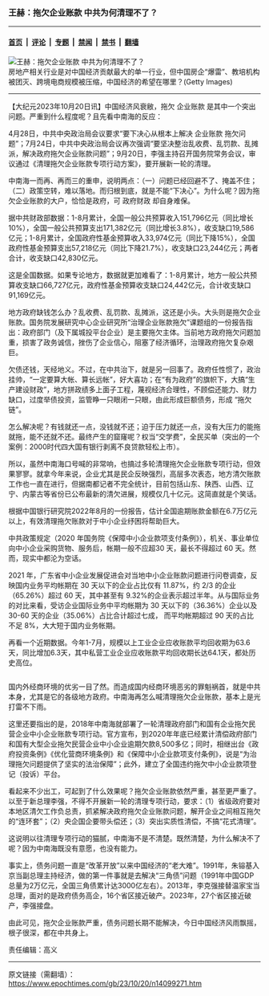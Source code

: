 ### 王赫：拖欠企业账款 中共为何清理不了？

---

#### [首页](../../../..?n14099271) &nbsp;|&nbsp; [评论](../../../../../epoch-comment?n14099271) &nbsp;|&nbsp; [专题](../../../../../epoch-special?n14099271) &nbsp;|&nbsp; [禁闻](../../../../../epoch-news?n14099271) &nbsp;|&nbsp; [禁书](../../../../../books?n14099271) &nbsp;|&nbsp; [翻墙](https://github.com/gfw-breaker/nogfw/blob/master/README.md?n14099271)


<div><img alt="王赫：拖欠企业账款 中共为何清理不了？" class="attachment-djy_600_400 size-djy_600_400 wp-post-image" src="https://i.epochtimes.com/assets/uploads/2023/10/id14099309-GettyImages-1265337493-3-.jpeg"/>
<div class="caption">
 房地产相关行业是对中国经济贡献最大的单一行业，但中国房企“爆雷”、教培机构被团灭、跨境电商规模被压缩，中国经济的希望在哪里？(Getty Images)
</div></div><hr/><div class="post_content" id="artbody" itemprop="articleBody">
 <!-- article content begin -->
 <p>
  【大纪元2023年10月20日讯】中国经济风衰敝，拖欠
  <ok href="https://www.epochtimes.com/gb/tag/%E4%BC%81%E4%B8%9A%E8%B4%A6%E6%AC%BE.html">
   企业账款
  </ok>
  是其中一个突出问题。严重到什么程度呢？且先看中南海的反应：
 </p>
 <p>
  4月28日，中共中央政治局会议要求“要下决心从根本上解决
  <ok href="https://www.epochtimes.com/gb/tag/%E4%BC%81%E4%B8%9A%E8%B4%A6%E6%AC%BE.html">
   企业账款
  </ok>
  拖欠问题”；7月24日，中共中央政治局会议再次强调“要坚决整治乱收费、乱罚款、乱摊派，解决政府拖欠企业账款问题”；9月20日，李强主持召开国务院常务会议，审议通过《清理拖欠企业账款专项行动方案》，要开展新一轮的清理。
 </p>
 <p>
  中南海一而再、再而三的重申，说明两点：（一）问题已经回避不了、掩盖不住；（二）政策空转，难以落地。而归根到底，就是不能“下决心”。为什么呢？因为拖欠企业账款的大户，恰恰是政府，可
  <ok href="https://www.epochtimes.com/gb/tag/%E6%94%BF%E5%BA%9C%E8%B4%A2%E6%94%BF.html">
   政府财政
  </ok>
  却自身难保。
 </p>
 <p>
  据中共财政部数据：1-8月累计，全国一般公共预算收入151,796亿元（同比增长10%），全国一般公共预算支出171,382亿元（同比增长3.8%），收支缺口19,586亿元；1-8月累计，全国政府性基金预算收入33,974亿元（同比下降15%），全国政府性基金预算支出57,218亿元（同比下降21.7%），收支缺口23,244亿元；两者合计，收支缺口42,830亿元。
 </p>
 <p>
  这是全国数据。如果专论地方，数据就更加难看了：1-8月累计，地方一般公共预算收支缺口66,727亿元，政府性基金预算收支缺口24,442亿元，合计收支缺口91,169亿元。
 </p>
 <p>
  地方政府缺钱怎么办？乱收费、乱罚款、乱摊派，这还是小头。大头则是拖欠企业账款。国务院发展研究中心企业研究所“治理企业账款拖欠”课题组的一份报告指出：政府部门（及下属城投平台企业）是主要拖欠主体。当前地方政府拖欠问题加重，损害了政务诚信，挫伤了企业信心，阻塞了经济循环，治理政府拖欠复杂艰巨。
 </p>
 <p>
  欠债还钱，天经地义。不过，在中共治下，就是另一回事了。政府任性惯了，政治挂帅，“一定要算大帐、算长远帐”，好大喜功；在“有为政府”的旗帜下，大搞“生产建设财政”，地方拼政绩多上面子工程，蔑视经济合理性，不顾偿还能力、财力缺口，过度举债投资，监管睁一只眼闭一只眼，由此形成巨额债务，形成 “拖欠链”。
 </p>
 <p>
  怎么解决呢？有钱就还一点，没钱就不还；迫于压力就还一点，没有大压力的能拖就拖，能不还就不还。最终产生的窟窿呢？权当“交学费”，全民买单（突出的一个案例：2000时代四大国有银行剥离不良贷款轻松上市）。
 </p>
 <p>
  所以，虽然中南海口号喊的非常响，也搞过多轮清理拖欠企业账款专项行动，但效果寥寥。就拿今年来说，企业尤其是民企反映强烈，高层多次表态，地方清欠账款工作也一直在进行，但据南都记者不完全统计，目前包括山东、陕西、山西、辽宁、内蒙古等省份已公布最新的清欠进展，规模仅几十亿元。这简直就是个笑话。
 </p>
 <p>
  根据中国银行研究院2022年8月的一份报告，估计全国逾期账款金额在6.7万亿元以上，有效清理拖欠账款对于中小企业纾困将帮助巨大。
 </p>
 <p>
  中共政策规定（2020 年国务院《保障中小企业款项支付条例》），机关、事业单位向中小企业采购货物、服务后，帐期一般不应超30 天，最长不得超过 60 天。然而，现实中都沦为空话。
 </p>
 <p>
  2021 年，广东省中小企业发展促进会对当地中小企业账款问题进行问卷调查，反映国内业务平均帐期在 30 天以下的企业占比仅有 11.87%，约 2/3 的企业（65.26%）超过 60 天，其中甚至有 9.32%的企业表示超过半年。从与国际业务的对比来看，受访企业国际业务中平均帐期为 30 天以下的（36.36%）企业以及 30-60 天的企业（35.06%）占比合计超过七成， 而平均帐期超过 90 天的占比不足 8%，大大短于国内业务帐期。
 </p>
 <p>
  再看一个近期数据。今年1-7月，规模以上工业企业应收账款平均回收期为63.6天，同比增加6.3天，其中私营工业企业应收账款平均回收期长达64.1天，都处历史高位。
 </p>
 <p>
  <ok href="https://i.epochtimes.com/assets/uploads/2023/10/id14099313-f9f394744a6a74a4ad913b4c48575f7b.jpeg">
   <img alt="" class="alignright size-large wp-image-14099313" src="https://i.epochtimes.com/assets/uploads/2023/10/id14099313-f9f394744a6a74a4ad913b4c48575f7b-600x301.jpeg"/>
  </ok>
 </p>
 <p>
  国内外经商环境的优劣一目了然。而造成国内经商环境恶劣的罪魁祸首，就是中共本身，尤其是它的各级地方政府。中南海再怎么喊清理拖欠企业账款，基本上是光打雷不下雨。
 </p>
 <p>
  这里还要指出的是，2018年中南海就部署了一轮清理政府部门和国有企业拖欠民营企业中小企业账款专项行动。官方宣布，到2020年年底已经累计清偿政府部门和国有大型企业拖欠民营企业中小企业逾期欠款8,500多亿；同时，相继出台《政府投资条例》《优化营商环境条例》和《保障中小企业款项支付条例》，说是“为治理拖欠问题提供了坚实的法治保障”；此外，建立了全国违约拖欠中小企业款项登记（投诉）平台。
 </p>
 <p>
  看起来不少出工，可起到了什么效果呢？拖欠企业账款依然严重，甚至更严重了。以至于新总理李强，不得不开展新一轮的清理专项行动，要求：（1）省级政府要对本地区清欠工作负总责，抓紧解决政府拖欠企业账款问题，解开企业之间相互拖欠的“连环套”；（2）央企国企要带头偿还；（3）突出实质性清偿，不搞“花式清理”。
 </p>
 <p>
  这说明以往清理专项行动的猫腻，中南海不是不清楚。既然清楚，为什么解决不了呢？因为中南海既没有意愿，也没有能力。
 </p>
 <p>
  事实上，债务问题一直是“改革开放”以来中国经济的“老大难”。1991年，朱镕基入京当副总理主持经济，做的第一件事就是去解决“三角债”问题（1991年中国GDP总量为2万亿元，全国三角债累计达3000亿左右）。2013年，李克强接替温家宝当总理，面对的是政府债务高企，16个省区接近破产。2023年，27个省区接近破产，李强接盘。
 </p>
 <p>
  由此可见，拖欠企业账款严重，债务问题长期不能解决，今日中国经济风雨飘摇，根子很深，都在中共身上。
 </p>
 <p>
  责任编辑：高义
 </p>
 <!-- article content end -->
 <div id="below_article_ad">
 </div>
</div>


---

原文链接（需翻墙）：https://www.epochtimes.com/gb/23/10/20/n14099271.htm